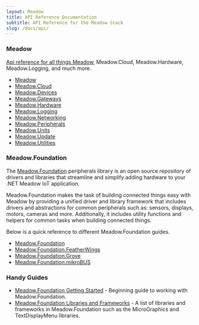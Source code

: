 ```yaml
---
layout: Meadow
title: API Reference Documentation
subtitle: API Reference for the Meadow Stack
slug: /docs/api/
---
```


### Meadow
[Api reference for all things Meadow](../Meadow/), Meadow.Cloud, Meadow.Hardware, Meadow.Logging, and much more.
* [Meadow](./Meadow/Meadow.md)
* [Meadow.Cloud](./Meadow.Cloud/Meadow.Cloud.md)
* [Meadow.Devices](./Meadow.Devices/Meadow.Devices.md)
* [Meadow.Gateways](./Meadow.Gateways/Meadow.Gateways.md)
* [Meadow.Hardware](./Meadow.Hardware/Meadow.Hardware.md)
* [Meadow.Logging](./Meadow.Logging/Meadow.Logging.md)
* [Meadow.Networking](./Meadow.Networking/Meadow.Networking.md)
* [Meadow.Peripherals](./Meadow.Peripherals/Meadow.Peripherals.md)
* [Meadow.Units](./Meadow.Units/Meadow.Units.md)
* [Meadow.Update](./Meadow.Update/Meadow.Update.md)
* [Meadow.Utilities](./Meadow.Utilities/Meadow.Utilities.md)

### Meadow.Foundation
The [Meadow.Foundation](/Meadow/Meadow.Foundation/Peripherals/) peripherals library is an open source repository of drivers and libraries that streamline and simplify adding hardware to your .NET Meadow IoT application.

Meadow.Foundation makes the task of building connected things easy with Meadow by providing a unified driver and library framework that includes drivers and abstractions for common peripherals such as: sensors, displays, motors, cameras and more. Additionally, it includes utility functions and helpers for common tasks when building connected things.

Below is a quick reference to different Meadow.Foundation guides.

- [Meadow.Foundation](/Meadow/Meadow.Foundation/Peripherals/)
- [Meadow.Foundation.FeatherWings](/Meadow/Meadow.Foundation/Peripherals/#featherwings)
- [Meadow.Foundation.Grove](/Meadow/Meadow.Foundation/Peripherals/#seeed-studio-grove)
- [Meadow.Foundation.mikroBUS](/Meadow/Meadow.Foundation/Peripherals/#mikrobus)

### Handy Guides
- [Meadow.Foundation Getting Started](/Meadow/Meadow.Foundation/Getting_Started/) - Beginning guide to working with Meadow.Foundation.
- [Meadow.Foundation Libraries and Frameworks](/Meadow/Meadow.Foundation/Libraries_and_Frameworks/) - A list of libraries and frameworks in Meadow.Foundation such as the MicroGraphics and TextDisplayMenu libraries.